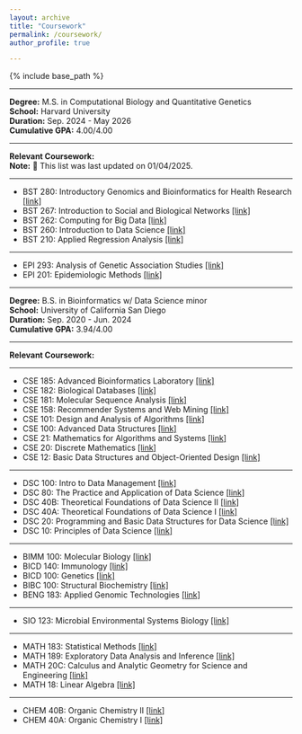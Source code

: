 ```yaml
---
layout: archive
title: "Coursework"
permalink: /coursework/
author_profile: true

---
```


{% include base_path %}

---

**Degree:** M.S. in Computational Biology and Quantitative Genetics \
**School:** Harvard University \
**Duration:** Sep. 2024 - May 2026 \
**Cumulative GPA:** 4.00/4.00 

---

**Relevant Coursework:** \
**Note:** 🔨 This list was last updated on 01/04/2025.

---

- BST 280: Introductory Genomics and Bioinformatics for Health Research [\[link\]](https://beta.my.harvard.edu/course/BST280/2024-Fall/1)
- BST 267: Introduction to Social and Biological Networks [\[link\]](https://beta.my.harvard.edu/course/BST267/2024-Fall/1)
- BST 262: Computing for Big Data [\[link\]](https://beta.my.harvard.edu/course/BST262/2024-Fall/1)
- BST 260: Introduction to Data Science [\[link\]](https://beta.my.harvard.edu/course/BST260/2024-Fall/1)
- BST 210: Applied Regression Analysis [\[link\]](https://beta.my.harvard.edu/course/BST210/2024-Fall/1)

---

- EPI 293: Analysis of Genetic Association Studies [\[link\]](https://beta.my.harvard.edu/course/EPI293/2025-Winter/)
- EPI 201: Epidemiologic Methods [\[link\]](https://beta.my.harvard.edu/course/EPI201/2024-Fall/1)

---

**Degree:** B.S. in Bioinformatics w/ Data Science minor \
**School:** University of California San Diego \
**Duration:** Sep. 2020 - Jun. 2024 \
**Cumulative GPA:** 3.94/4.00 

---

**Relevant Coursework:**

---

- CSE 185: Advanced Bioinformatics Laboratory [\[link\]](https://catalog.ucsd.edu/courses/CSE.html#cse185)
- CSE 182: Biological Databases [\[link\]](https://catalog.ucsd.edu/courses/CSE.html#cse182)
- CSE 181: Molecular Sequence Analysis [\[link\]](https://catalog.ucsd.edu/courses/CSE.html#cse181)
- CSE 158: Recommender Systems and Web Mining [\[link\]](https://catalog.ucsd.edu/courses/CSE.html#cse158)
- CSE 101: Design and Analysis of Algorithms [\[link\]](https://catalog.ucsd.edu/courses/CSE.html#cse101)
- CSE 100: Advanced Data Structures [\[link\]](https://catalog.ucsd.edu/courses/CSE.html#cse100)
- CSE 21: Mathematics for Algorithms and Systems [\[link\]](https://catalog.ucsd.edu/courses/CSE.html#cse21)
- CSE 20: Discrete Mathematics [\[link\]](https://catalog.ucsd.edu/courses/CSE.html#cse20)
- CSE 12: Basic Data Structures and Object-Oriented Design [\[link\]](https://catalog.ucsd.edu/courses/CSE.html#cse12)

---

- DSC 100: Intro to Data Management [\[link\]](https://catalog.ucsd.edu/courses/DSC.html#dsc100)
- DSC 80: The Practice and Application of Data Science [\[link\]](https://catalog.ucsd.edu/courses/DSC.html#dsc80)
- DSC 40B: Theoretical Foundations of Data Science II [\[link\]](https://catalog.ucsd.edu/courses/DSC.html#dsc40b)
- DSC 40A: Theoretical Foundations of Data Science I [\[link\]](https://catalog.ucsd.edu/courses/DSC.html#dsc40a)
- DSC 20: Programming and Basic Data Structures for Data Science [\[link\]](https://catalog.ucsd.edu/courses/DSC.html#dsc20)
- DSC 10: Principles of Data Science [\[link\]](https://catalog.ucsd.edu/courses/DSC.html#dsc10)

---

- BIMM 100: Molecular Biology [\[link\]](https://catalog.ucsd.edu/courses/BIOL.html#bimm100)
- BICD 140: Immunology [\[link\]](https://catalog.ucsd.edu/courses/BIOL.html#bicd140)
- BICD 100: Genetics [\[link\]](https://catalog.ucsd.edu/courses/BIOL.html#bicd100)
- BIBC 100: Structural Biochemistry [\[link\]](https://catalog.ucsd.edu/courses/BIOL.html#bibc100)
- BENG 183: Applied Genomic Technologies [\[link\]](https://catalog.ucsd.edu/courses/BENG.html#beng183)

---

- SIO 123: Microbial Environmental Systems Biology [\[link\]](https://catalog.ucsd.edu/courses/SIO.html#sio123)

---

- MATH 183: Statistical Methods [\[link\]](https://catalog.ucsd.edu/courses/MATH.html#math183)
- MATH 189: Exploratory Data Analysis and Inference [\[link\]](https://catalog.ucsd.edu/courses/MATH.html#math189)
- MATH 20C: Calculus and Analytic Geometry for Science and Engineering [\[link\]](https://catalog.ucsd.edu/courses/MATH.html#math20c)
- MATH 18: Linear Algebra [\[link\]](https://catalog.ucsd.edu/courses/MATH.html#math18)

---

- CHEM 40B: Organic Chemistry II [\[link\]](https://catalog.ucsd.edu/courses/CHEM.html#chem40b)
- CHEM 40A: Organic Chemistry I [\[link\]](https://catalog.ucsd.edu/courses/CHEM.html#chem40a)


